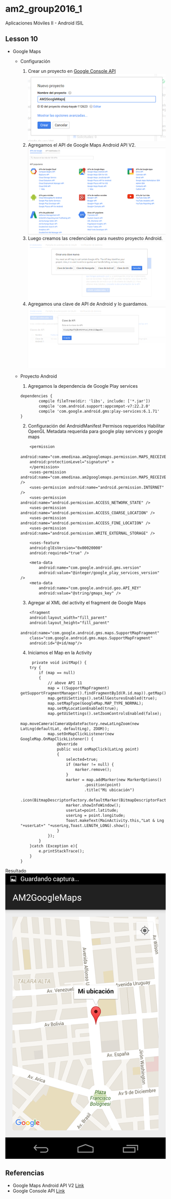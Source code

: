 # am2_group2016_1
Aplicaciones Móviles II - Android ISIL

## Lesson 10

* Google Maps
    - Configuración
        1. Crear un proyecto en [Google Console API](https://console.developers.google.com/)
        ![1](https://github.com/ISILAndroid/am2_group2015_2/blob/Lesson10/images/gm1.png)
        2. Agregamos el API de Google Maps Android API V2.
        ![2](https://github.com/ISILAndroid/am2_group2015_2/blob/Lesson10/images/gm2.png)
        3. Luego creamos las credenciales para nuestro proyecto Android.
         ![3](https://github.com/ISILAndroid/am2_group2015_2/blob/Lesson10/images/gm3.png)
        4. Agregamos una clave de API de Android y lo guardamos.
         ![4](https://github.com/ISILAndroid/am2_group2015_2/blob/Lesson10/images/gm4.png)

    - Proyecto Android
        1. Agregamos la dependencia de Google Play services

        ```
        dependencies {
                compile fileTree(dir: 'libs', include: ['*.jar'])
                compile 'com.android.support:appcompat-v7:22.2.0'
                compile 'com.google.android.gms:play-services:6.1.71'
        }
        ```

        2. Configuración del AndroidManifest
            Permisos requeridos
            Habilitar OpenGL
            Metadata requerida para google play services y google maps

        ```
            <permission
            android:name="com.emedinaa.am2googlemaps.permission.MAPS_RECEIVE"
            android:protectionLevel="signature" >
            </permission>
            <uses-permission android:name="com.emedinaa.am2googlemaps.permission.MAPS_RECEIVE" />
            <uses-permission android:name="android.permission.INTERNET" />
            <uses-permission android:name="android.permission.ACCESS_NETWORK_STATE" />
            <uses-permission android:name="android.permission.ACCESS_COARSE_LOCATION" />
            <uses-permission android:name="android.permission.ACCESS_FINE_LOCATION" />
            <uses-permission android:name="android.permission.WRITE_EXTERNAL_STORAGE" />
        ```

        ```
            <uses-feature
            android:glEsVersion="0x00020000"
            android:required="true" />
        ```

        ```
            <meta-data
                android:name="com.google.android.gms.version"
                android:value="@integer/google_play_services_version" />
            <meta-data
                android:name="com.google.android.geo.API_KEY"
                android:value="@string/gmaps_key" />
        ```

        3. Agregar al XML del activity el fragment de Google Maps

        ```
            <fragment
            android:layout_width="fill_parent"
            android:layout_height="fill_parent"
            android:name="com.google.android.gms.maps.SupportMapFragment"
            class="com.google.android.gms.maps.SupportMapFragment"
            android:id="@+id/map"/>
        ```

        4. Iniciamos el Map en la Activity

        ```
             private void initMap() {
            try {
                if (map == null)
                {
                    // above API 11
                    map = ((SupportMapFragment) getSupportFragmentManager().findFragmentById(R.id.map)).getMap();
                    map.getUiSettings().setAllGesturesEnabled(true);
                    map.setMapType(GoogleMap.MAP_TYPE_NORMAL);
                    map.setMyLocationEnabled(true);
                    map.getUiSettings().setZoomControlsEnabled(false);
                    map.moveCamera(CameraUpdateFactory.newLatLngZoom(new LatLng(defaultLat, defaultLng), ZOOM));
                    map.setOnMapClickListener(new GoogleMap.OnMapClickListener() {
                        @Override
                        public void onMapClick(LatLng point)
                        {
                            selected=true;
                            if (marker != null) {
                                marker.remove();
                            }
                            marker = map.addMarker(new MarkerOptions()
                                    .position(point)
                                    .title("Mi ubicación")
                                    .icon(BitmapDescriptorFactory.defaultMarker(BitmapDescriptorFactory.HUE_RED)));
                            marker.showInfoWindow();
                            userLat=point.latitude;
                            userLng = point.longitude;
                            Toast.makeText(MainActivity.this,"Lat & Lng "+userLat+" "+userLng,Toast.LENGTH_LONG).show();
                        }
                    });
                }
            }catch (Exception e){
                e.printStackTrace();
            }
        }

        ```

Resultado
    ![5](https://github.com/ISILAndroid/am2_group2015_2/blob/Lesson10/images/gm5.png)

## Referencias

* Google Maps Android API V2 [Link](https://developers.google.com/maps/documentation/android-api/)
* Google Console API [Link](https://console.developers.google.com/)